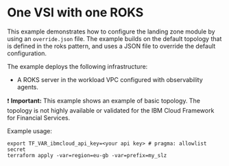 # One VSI with one ROKS

This example demonstrates how to configure the landing zone module by using an `override.json` file. The example builds on the default topology that is defined in the roks pattern, and uses a JSON file to override the default configuration.

The example deploys the following infrastructure:

- A ROKS server in the workload VPC configured with observability agents.

:exclamation: **Important:** This example shows an example of basic topology. The topology is not highly available or validated for the IBM Cloud Framework for Financial Services.

Example usage:
```
export TF_VAR_ibmcloud_api_key=<your api key> # pragma: allowlist secret
terraform apply -var=region=eu-gb -var=prefix=my_slz
```
